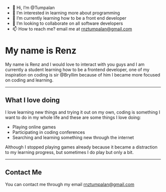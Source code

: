 - 👋 Hi, I’m @Tumpalan
- 👀 I’m interested in learning more about programming
- 🌱 I’m currently learning how to be a front end developer
- 💞️ I’m looking to collaborate on all software developers
- 📫 How to reach me? email me at rnztumpalan@gmail.com
<!---
Tumpalan/Tumpalan is a ✨ special ✨ repository because its `README.md` (this file) appears on your GitHub profile.
You can click the Preview link to take a look at your changes.
--->

<!DOCTYPE html>
<html>
  <head>
  </head>
  <body>
  <h1>My name is Renz</h1>
    <p>My name is Renz and I would love to interact with you guys and I am currently a student learning how to be a frontend developer, one of my inspiration on coding is sir @Bryllim because of him I became more focused on coding and learning.</p>
  <hr/>
  <h2>What I love doing</h2>
  <p>I love learning new things and trying it out on my own, coding is something I want to do in my whole life and these are some things I love doing:</p>
    <ul>
      <li>Playing online games</li>
      <li>Participating in coding conferences</li>
      <li>Searching and learning something new through the internet</li>
      </ul>
    <p>Although I stopped playing games already because it became a distraction to my learning progress, but sometimes I do play but only a bit.</p>
    <hr/>
    <h2>Contact Me</h2>
    <p>You can contact me through my email <a href="mailto:rnztumpalan@gmail.com">rnztumpalan@gmail.com</a>
    
  </body>
